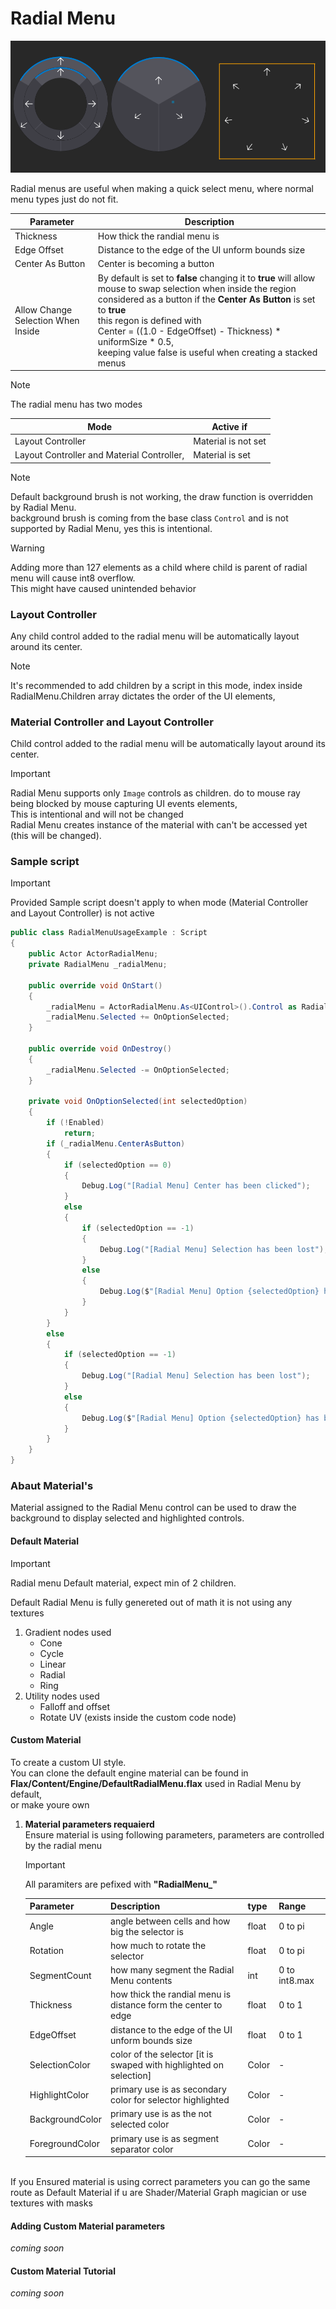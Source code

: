 # Radial Menu

![Radial Menu](media/radial-menu.png)

Radial menus are useful when making a quick select menu, where normal menu types just do not fit.</br>

| Parameter                         | Description                                                                                                                                                            |
|---------------------------------- |------------------------------------------------------------------------------------------------------------------------------------------------------------------------|
|Thickness                          | How thick the randial menu is                                                                                                                                          |
|Edge Offset                        | Distance to the edge of the UI unform bounds size                                                                                                                      |
|Center As Button                   | Center is becoming a button                                                                                                                                            |
|Allow Change Selection When Inside | By default is set to **false** changing it to **true** will allow mouse to swap selection when inside the region considered as a button if the **Center As Button** is set to **true** <br> this regon is defined with <br>Center = ((1.0 - EdgeOffset) - Thickness) * uniformSize * 0.5,<br> keeping value false is useful when creating a stacked menus |

> [!NOTE]
> The radial menu has two modes

| Mode                                      | Active if            |
|-------------------------------------------|----------------------|
| Layout Controller                         | Material is not set  |
| Layout Controller and Material Controller,| Material is set      |

> [!NOTE]
> Default background brush is not working, the draw function is overridden by Radial Menu.</br>
> background brush is coming from the base class `Control` and is not supported by Radial Menu, yes this is intentional.


> [!WARNING]
> Adding more than 127 elements as a child where child is parent of radial menu will cause int8 overflow.</br>
> This might have caused unintended behavior

### Layout Controller

Any child control added to the radial menu will be automatically layout around its center.

> [!NOTE]
> It's recommended to add children by a script in this mode,
> index inside RadialMenu.Children array dictates the order of the UI elements,

### Material Controller and Layout Controller
Child control added to the radial menu will be automatically layout around its center.

> [!IMPORTANT]
> Radial Menu supports only `Image` controls as children. do to mouse ray being blocked by mouse capturing UI events elements,</br> This is intentional and will not be changed</br>
> Radial Menu creates instance of the material with can't be accessed yet (this will be changed).

### Sample script

> [!IMPORTANT]
> Provided Sample script doesn't apply to when mode (Material Controller and Layout Controller) is not active

```cs
public class RadialMenuUsageExample : Script
{
    public Actor ActorRadialMenu;
    private RadialMenu _radialMenu;

    public override void OnStart()
    {
        _radialMenu = ActorRadialMenu.As<UIControl>().Control as RadialMenu;
        _radialMenu.Selected += OnOptionSelected;
    }

    public override void OnDestroy()
    {
        _radialMenu.Selected -= OnOptionSelected;
    }

    private void OnOptionSelected(int selectedOption)
    {
        if (!Enabled)
            return;
        if (_radialMenu.CenterAsButton)
        {
            if (selectedOption == 0)
            {
                Debug.Log("[Radial Menu] Center has been clicked");
            }
            else
            {
                if (selectedOption == -1)
                {
                    Debug.Log("[Radial Menu] Selection has been lost");
                }
                else
                {
                    Debug.Log($"[Radial Menu] Option {selectedOption} has been selected");
                }
            }
        }
        else
        {
            if (selectedOption == -1)
            {
                Debug.Log("[Radial Menu] Selection has been lost");
            }
            else
            {
                Debug.Log($"[Radial Menu] Option {selectedOption} has been selected");
            }
        }
    }
}
```





### Abaut Material's
Material assigned to the Radial Menu control can be used to draw the background to display selected and highlighted controls.</br>

#### Default Material
> [!IMPORTANT]
> Radial menu Default material, expect min of 2 children.</br>

Default Radial Menu is fully genereted out of math it is not using any textures
1. Gradient nodes used
    * Cone
    * Cycle
    * Linear
    * Radial
    * Ring
1. Utility nodes used
    * Falloff and offset
    * Rotate UV (exists inside the custom code node)

#### Custom Material
To create a custom UI style.</br>
You can clone the default engine material can be found in **Flax/Content/Engine/DefaultRadialMenu.flax** used in Radial Menu by default,</br>
or make youre own</br>
1. **Material parameters requaierd**</br>
    Ensure material is using following parameters, parameters are controlled by the radial menu
    > [!IMPORTANT]
    > All paramiters are pefixed with **"RadialMenu_"**

    | Parameter     | Description                                                        | type    | Range           |
    |---------------|--------------------------------------------------------------------|---------|-----------------|
    |Angle          | angle between cells and how big the selector is                    | float   | 0 to pi         |
    |Rotation       | how much to rotate the selector                                    | float   | 0 to pi         |
    |SegmentCount   | how many segment the Radial Menu contents                          | int     | 0 to int8.max   |
    |Thickness      | how thick the randial menu is distance form the center to edge     | float   | 0 to 1          |
    |EdgeOffset     | distance to the edge of the UI unform bounds size                  | float   | 0 to 1          |
    |SelectionColor | color of the selector [it is swaped with highlighted on selection] | Color   | -               |
    |HighlightColor | primary use is as secondary color for selector highlighted         | Color   | -               |
    |BackgroundColor| primary use is as the not selected color                           | Color   | -               |
    |ForegroundColor| primary use is as segment separator color                          | Color   | -               |
</br>
If you Ensured material is using correct parameters
you can go the same route as Default Material if u are Shader/Material Graph magician or use textures with masks

#### Adding Custom Material parameters
*coming soon*
#### Custom Material Tutorial
*coming soon*

<!---
THE TODO dont remove this comment
we are not leaving users in the dark

1. Creating a selector mask
*coming soon*
2. using selector mask to mask a Texture
*coming soon*
3. Rotating Selector using given parameters
*coming soon*
4. Creating a Ring Mask for unselected Area
*coming soon*
5. using Ring mask to mask a Texture for unselected Area
*coming soon*
6. Final step's
*coming soon*
we are done have fun exploring possibilities
-->
